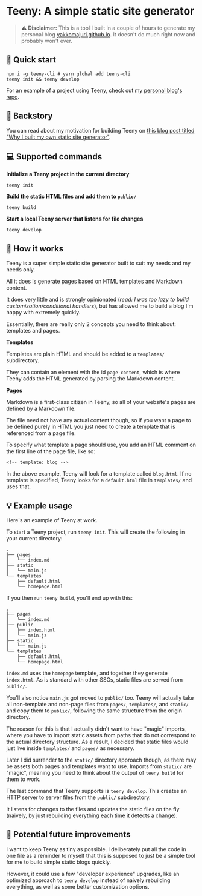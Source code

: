 # Teeny: A simple static site generator

> **⚠️ Disclaimer:** This is a tool I built in a couple of hours to generate my personal blog [yakkomajuri.github.io](https://yakkomajuri.github.io). It doesn't do much right now and probably won't ever. 

## 🏃 Quick start

```shell
npm i -g teeny-cli # yarn global add teeny-cli
teeny init && teeny develop
```

For an example of a project using Teeny, check out my [personal blog's repo](https://github.com/yakkomajuri/yakkomajuri.github.io).

## 📖 Backstory

You can read about my motivation for building Teeny on [this blog post titled "Why I built my own static site generator"](https://yakkomajuri.github.io/blog/teeny).

## 💻 Supported commands

**Initialize a Teeny project in the current directory**

```shell
teeny init
```

**Build the static HTML files and add them to `public/`**

```shell
teeny build
```

**Start a local Teeny server that listens for file changes**

```shell
teeny develop
```


## 📄 How it works

Teeny is a super simple static site generator built to suit my needs and my needs only. 

All it does is generate pages based on HTML templates and Markdown content.

It does very little and is strongly opinionated (_read: I was too lazy to build customization/conditional handlers_), but has allowed me to build a blog I'm happy with extremely quickly.

Essentially, there are really only 2 concepts you need to think about: templates and pages.

**Templates**

Templates are plain HTML and should be added to a `templates/` subdirectory. 

They can contain an element with the id `page-content`, which is where Teeny adds the HTML generated by parsing the Markdown content.

**Pages**

Markdown is a first-class citizen in Teeny, so all of your website's pages are defined by a Markdown file. 

The file need not have any actual content though, so if you want a page to be defined purely in HTML you just need to create a template that is referenced from a page file.

To specify what template a page should use, you add an HTML comment on the first line of the page file, like so:

```
<!-- template: blog -->
```

In the above example, Teeny will look for a template called `blog.html`. If no template is specified, Teeny looks for a `default.html` file in `templates/` and uses that.

## 💡 Example usage

Here's an example of Teeny at work.

To start a Teeny project, run `teeny init`. This will create the following in your current directory:

```
.
├── pages
│   └── index.md
├── static
│   └── main.js
└── templates
    ├── default.html
    └── homepage.html
```

If you then run `teeny build`, you'll end up with this:

```
.
├── pages
│   └── index.md
├── public
│   ├── index.html
│   └── main.js
├── static
│   └── main.js
└── templates
    ├── default.html
    └── homepage.html
```

`index.md` uses the `homepage` template, and together they generate `index.html`. As is standard with other SSGs, static files are served from `public/`. 

You'll also notice `main.js` got moved to `public/` too. Teeny will actually take all non-template and non-page files from `pages/`, `templates/`, and `static/` and copy them to `public/`, following the same structure from the origin directory.

The reason for this is that I actually didn't want to have "magic" imports, where you have to import static assets from paths that do not correspond to the actual directory structure. As a result, I decided that static files would just live inside `templates/` and `pages/` as necessary. 

Later I did surrender to the `static/` directory approach though, as there may be assets both pages and templates want to use. Imports from `static/` are "magic", meaning you need to think about the output of `teeny build` for them to work.

The last command that Teeny supports is `teeny develop`. This creates an HTTP server to server files from the `public/` subdirectory. 

It listens for changes to the files and updates the static files on the fly (naively, by just rebuilding everything each time it detects a change).

## 🔮 Potential future improvements

I want to keep Teeny as tiny as possible. I deliberately put all the code in one file as a reminder to myself that this is supposed to just be a simple tool for me to build simple static blogs quickly.

However, it could use a few "developer experience" upgrades, like an optimized approach to `teeny develop` instead of naively rebuilding everything, as well as some better customization options.
